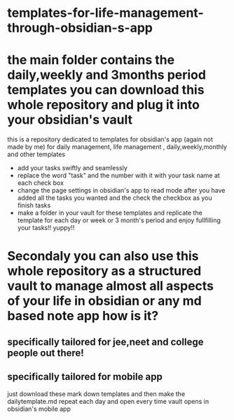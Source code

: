 # templates-for-life-management-through-obsidian-s-app
# the main folder contains the daily,weekly and 3months period templates you can download this whole repository and plug it into your obsidian's vault
this is a repository dedicated to templates for obsidian's app (again not made by me) for daily management, life management , daily,weekly,monthly and other templates

- add your tasks swiftly and seamlessly
- replace the word "task" and the number with it with your task name at each check box
- change the page settings in obsidian's app to read mode after you have added all the tasks you wanted and the check the checkbox as you finish tasks
- make a folder in your vault for these templates and replicate the template for each day or week or 3 month's period and enjoy fullfilling your tasks!!
  yuppy!!

# Secondaly you can also use this whole repository as a structured vault to manage almost all aspects of your life in obsidian or any md based note app how is it?

## specifically tailored for jee,neet and college people out there!
## specifically tailored for mobile app
just download these mark down templates and then make the dailytemplate.md repeat each day and open every time vault opens in obsidian's mobile app

